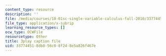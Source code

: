 ```yaml
---
content_type: resource
description: ''
file: /media/courses/18-01sc-single-variable-calculus-fall-2010/337744518db856c08f248e5a826f467e_BSAA0akmPEU.vtt
file_type: application/x-subrip
learning_resource_types: []
ocw_type: OCWFile
resourcetype: Other
title: 3play caption file
uid: 33774451-8db8-56c0-8f24-8e5a826f467e
---
```

